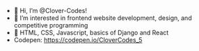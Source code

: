 - 👋 Hi, I’m @Clover-Codes!
- 👀 I’m interested in frontend website development, design, and competitive programming
- 🌱 HTML, CSS, Javascript, basics of Django and React
- Codepen: https://codepen.io/CloverCodes_5

<!---
Clover-Codes/Clover-Codes is a ✨ special ✨ repository because its `README.md` (this file) appears on your GitHub profile.
You can click the Preview link to take a look at your changes.
--->
